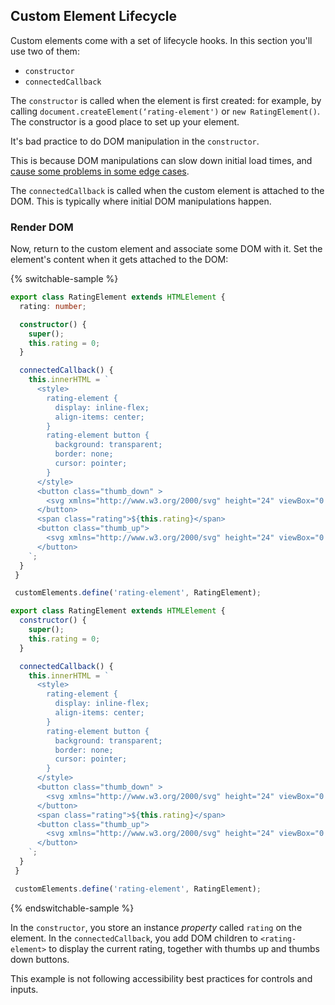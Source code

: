 ## Custom Element Lifecycle

Custom elements come with a set of lifecycle hooks. In this section you'll use two of them:

* `constructor`
* `connectedCallback`

The `constructor` is called when the element is first created: for example, by calling `document.createElement(‘rating-element')` or `new RatingElement()`. The constructor is a good place to set up your element.

<litdev-aside type="negative">

It's bad practice to do DOM manipulation in the `constructor`.

This is because DOM manipulations can slow down initial load times, and [cause some problems in some edge cases](/playground/#gist=34f89b3c8c1c930b3d943c49656d1f2a).

</litdev-aside>

The `connectedCallback` is called when the custom element is attached to the DOM. This is typically where initial DOM manipulations happen.

### Render DOM

Now, return to the custom element and associate some DOM with it. Set the element's content when it gets attached to the DOM:

{% switchable-sample %}

```ts
export class RatingElement extends HTMLElement {
  rating: number;

  constructor() {
    super();
    this.rating = 0;
  }

  connectedCallback() {
    this.innerHTML = `
      <style>
        rating-element {
          display: inline-flex;
          align-items: center;
        }
        rating-element button {
          background: transparent;
          border: none;
          cursor: pointer;
        }
      </style>
      <button class="thumb_down" >
        <svg xmlns="http://www.w3.org/2000/svg" height="24" viewBox="0 0 24 24" width="24"><path d="M15 3H6c-.83 0-1.54.5-1.84 1.22l-3.02 7.05c-.09.23-.14.47-.14.73v2c0 1.1.9 2 2 2h6.31l-.95 4.57-.03.32c0 .41.17.79.44 1.06L9.83 23l6.59-6.59c.36-.36.58-.86.58-1.41V5c0-1.1-.9-2-2-2zm4 0v12h4V3h-4z"/></svg>
      </button>
      <span class="rating">${this.rating}</span>
      <button class="thumb_up">
        <svg xmlns="http://www.w3.org/2000/svg" height="24" viewBox="0 0 24 24" width="24"><path d="M1 21h4V9H1v12zm22-11c0-1.1-.9-2-2-2h-6.31l.95-4.57.03-.32c0-.41-.17-.79-.44-1.06L14.17 1 7.59 7.59C7.22 7.95 7 8.45 7 9v10c0 1.1.9 2 2 2h9c.83 0 1.54-.5 1.84-1.22l3.02-7.05c.09-.23.14-.47.14-.73v-2z"/></svg>
      </button>
    `;
  }
 }

 customElements.define('rating-element', RatingElement);
```

```js
export class RatingElement extends HTMLElement {
  constructor() {
    super();
    this.rating = 0;
  }

  connectedCallback() {
    this.innerHTML = `
      <style>
        rating-element {
          display: inline-flex;
          align-items: center;
        }
        rating-element button {
          background: transparent;
          border: none;
          cursor: pointer;
        }
      </style>
      <button class="thumb_down" >
        <svg xmlns="http://www.w3.org/2000/svg" height="24" viewBox="0 0 24 24" width="24"><path d="M15 3H6c-.83 0-1.54.5-1.84 1.22l-3.02 7.05c-.09.23-.14.47-.14.73v2c0 1.1.9 2 2 2h6.31l-.95 4.57-.03.32c0 .41.17.79.44 1.06L9.83 23l6.59-6.59c.36-.36.58-.86.58-1.41V5c0-1.1-.9-2-2-2zm4 0v12h4V3h-4z"/></svg>
      </button>
      <span class="rating">${this.rating}</span>
      <button class="thumb_up">
        <svg xmlns="http://www.w3.org/2000/svg" height="24" viewBox="0 0 24 24" width="24"><path d="M1 21h4V9H1v12zm22-11c0-1.1-.9-2-2-2h-6.31l.95-4.57.03-.32c0-.41-.17-.79-.44-1.06L14.17 1 7.59 7.59C7.22 7.95 7 8.45 7 9v10c0 1.1.9 2 2 2h9c.83 0 1.54-.5 1.84-1.22l3.02-7.05c.09-.23.14-.47.14-.73v-2z"/></svg>
      </button>
    `;
  }
 }

 customElements.define('rating-element', RatingElement);

```

{% endswitchable-sample %}

In the `constructor`, you store an instance *property* called `rating` on the element. In the `connectedCallback`, you add DOM children to `<rating-element>` to display the current rating, together with thumbs up and thumbs down buttons.

<litdev-aside type="warn">

This example is not following accessibility best practices for controls and inputs.

</litdev-aside>
